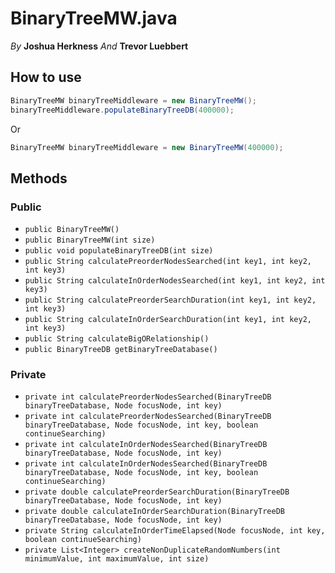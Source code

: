 # BinaryTreeMW.java

*By* **Joshua Herkness**
*And* **Trevor Luebbert**

## How to use

```java
BinaryTreeMW binaryTreeMiddleware = new BinaryTreeMW();
binaryTreeMiddleware.populateBinaryTreeDB(400000);
```

Or


```java
BinaryTreeMW binaryTreeMiddleware = new BinaryTreeMW(400000);
```

## Methods

### Public

- `public BinaryTreeMW()`
- `public BinaryTreeMW(int size)`
- `public void populateBinaryTreeDB(int size)`
- `public String calculatePreorderNodesSearched(int key1, int key2, int key3)`
- `public String calculateInOrderNodesSearched(int key1, int key2, int key3)`
- `public String calculatePreorderSearchDuration(int key1, int key2, int key3)`
- `public String calculateInOrderSearchDuration(int key1, int key2, int key3)`
- `public String calculateBigORelationship()`
- `public BinaryTreeDB getBinaryTreeDatabase()`

### Private 

- `private int calculatePreorderNodesSearched(BinaryTreeDB binaryTreeDatabase, Node focusNode, int key)`
- `private int calculatePreorderNodesSearched(BinaryTreeDB binaryTreeDatabase, Node focusNode, int key, boolean continueSearching)`
- `private int calculateInOrderNodesSearched(BinaryTreeDB binaryTreeDatabase, Node focusNode, int key)`
- `private int calculateInOrderNodesSearched(BinaryTreeDB binaryTreeDatabase, Node focusNode, int key, boolean continueSearching)`
- `private double calculatePreorderSearchDuration(BinaryTreeDB binaryTreeDatabase, Node focusNode, int key)`
- `private double calculateInOrderSearchDuration(BinaryTreeDB binaryTreeDatabase, Node focusNode, int key)`
- `private String calculateInOrderTimeElapsed(Node focusNode, int key, boolean continueSearching)`
- `private List<Integer> createNonDuplicateRandomNumbers(int minimumValue, int maximumValue, int size)`